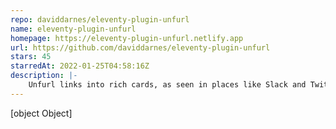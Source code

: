 ```yaml
---
repo: daviddarnes/eleventy-plugin-unfurl
name: eleventy-plugin-unfurl
homepage: https://eleventy-plugin-unfurl.netlify.app
url: https://github.com/daviddarnes/eleventy-plugin-unfurl
stars: 45
starredAt: 2022-01-25T04:58:16Z
description: |-
    Unfurl links into rich cards, as seen in places like Slack and Twitter
---
```


[object Object]
